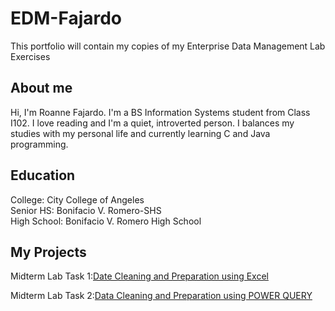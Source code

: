 # EDM-Fajardo
This portfolio will contain my copies of my Enterprise Data Management Lab Exercises

## About me
Hi, I'm Roanne Fajardo. I'm a BS Information Systems student from Class I102. I love reading and I'm a quiet, introverted person. I balances my studies with my personal life and currently learning C and Java programming.

## Education
College: City College of Angeles\
Senior HS: Bonifacio V. Romero-SHS\
High School: Bonifacio V. Romero High School

## My Projects
Midterm Lab Task 1:[Date Cleaning and Preparation using Excel](https://github.com/roannefajardo/EDM-Fajardo/blob/main/Lab%20Task%201%20/README.md)

Midterm Lab Task 2:[Data Cleaning and Preparation using POWER QUERY](https://github.com/roannefajardo/EDM-Fajardo/blob/main/Lab%20Task%202/Read.md)

